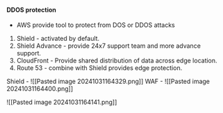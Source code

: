 #### DDOS protection
 - AWS provide tool to protect from DOS or DDOS attacks
 1. Shield - activated by default.
 2. Shield Advance - provide 24x7 support team and more advance support.
 3. CloudFront - Provide shared distribution of data across edge location.
 4. Route 53 - combine with Shield provides edge protection.

Shield - 
![[Pasted image 20241031164329.png]]
WAF - 
![[Pasted image 20241031164400.png]]


![[Pasted image 20241031164141.png]]

